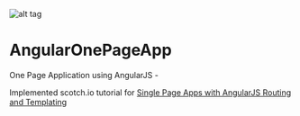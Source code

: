 ![alt tag](https://angularjs.org/img/AngularJS-large.png)

# AngularOnePageApp
One Page Application using AngularJS - 

Implemented scotch.io tutorial for [Single Page Apps with AngularJS Routing and Templating](http://www.google.com) 
